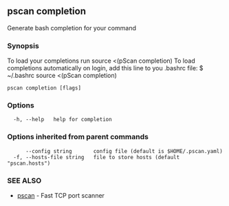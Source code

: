 ## pscan completion

Generate bash completion for your command

### Synopsis

To load your completions run
	source <(pScan completion)
To load completions automatically on login, add this line to you .bashrc file: $ ~/.bashrc
source <(pScan completion)


```
pscan completion [flags]
```

### Options

```
  -h, --help   help for completion
```

### Options inherited from parent commands

```
      --config string       config file (default is $HOME/.pscan.yaml)
  -f, --hosts-file string   file to store hosts (default "pscan.hosts")
```

### SEE ALSO

* [pscan](../README.md)	 - Fast TCP port scanner

